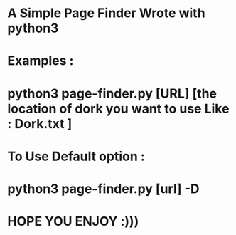 #
#
#         A Simple Page Finder Wrote with python3
#         Examples :
#                 python3 page-finder.py [URL] [the location of dork you want to use Like : Dork.txt ]
#         To Use Default option :
#                 python3 page-finder.py [url] -D
#
#
#
#
#
#
#
#                                 HOPE YOU ENJOY :)))
